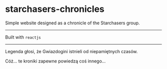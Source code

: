 # starchasers-chronicles

Simple website designed as a chronicle of the Starchasers group.

---
Built with ````reactjs````

---
Legenda głosi, że Gwiazdogini istnieli od niepamiętnych czasów.

Cóż... te kroniki zapewne powiedzą coś innego...